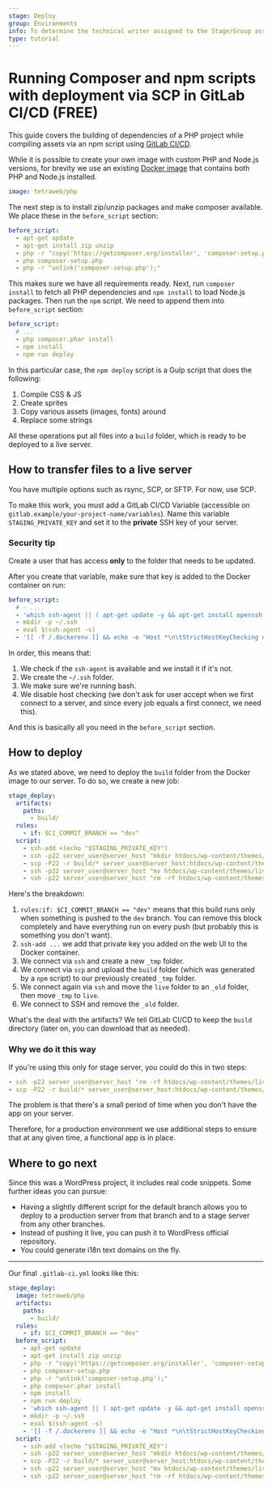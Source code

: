 ```yaml
---
stage: Deploy
group: Environments
info: To determine the technical writer assigned to the Stage/Group associated with this page, see https://about.gitlab.com/handbook/product/ux/technical-writing/#assignments
type: tutorial
---
```


# Running Composer and npm scripts with deployment via SCP in GitLab CI/CD **(FREE)**

This guide covers the building of dependencies of a PHP project while compiling assets via an npm script using [GitLab CI/CD](../../index.md).

While it is possible to create your own image with custom PHP and Node.js versions, for brevity we use an existing [Docker image](https://hub.docker.com/r/tetraweb/php/) that contains both PHP and Node.js installed.

```yaml
image: tetraweb/php
```

The next step is to install zip/unzip packages and make composer available. We place these in the `before_script` section:

```yaml
before_script:
  - apt-get update
  - apt-get install zip unzip
  - php -r "copy('https://getcomposer.org/installer', 'composer-setup.php');"
  - php composer-setup.php
  - php -r "unlink('composer-setup.php');"
```

This makes sure we have all requirements ready. Next, run `composer install` to fetch all PHP dependencies and `npm install` to load Node.js packages. Then run the `npm` script. We need to append them into `before_script` section:

```yaml
before_script:
  # ...
  - php composer.phar install
  - npm install
  - npm run deploy
```

In this particular case, the `npm deploy` script is a Gulp script that does the following:

1. Compile CSS & JS
1. Create sprites
1. Copy various assets (images, fonts) around
1. Replace some strings

All these operations put all files into a `build` folder, which is ready to be deployed to a live server.

## How to transfer files to a live server

You have multiple options such as rsync, SCP, or SFTP. For now, use SCP.

To make this work, you must add a GitLab CI/CD Variable (accessible on `gitlab.example/your-project-name/variables`). Name this variable `STAGING_PRIVATE_KEY` and set it to the **private** SSH key of your server.

### Security tip

Create a user that has access **only** to the folder that needs to be updated.

After you create that variable, make sure that key is added to the Docker container on run:

```yaml
before_script:
  # - ....
  - 'which ssh-agent || ( apt-get update -y && apt-get install openssh-client -y )'
  - mkdir -p ~/.ssh
  - eval $(ssh-agent -s)
  - '[[ -f /.dockerenv ]] && echo -e "Host *\n\tStrictHostKeyChecking no\n\n" > ~/.ssh/config'
```

In order, this means that:

1. We check if the `ssh-agent` is available and we install it if it's not.
1. We create the `~/.ssh` folder.
1. We make sure we're running bash.
1. We disable host checking (we don't ask for user accept when we first connect to a server, and since every job equals a first connect, we need this).

And this is basically all you need in the `before_script` section.

## How to deploy

As we stated above, we need to deploy the `build` folder from the Docker image to our server. To do so, we create a new job:

```yaml
stage_deploy:
  artifacts:
    paths:
      - build/
  rules:
    - if: $CI_COMMIT_BRANCH == "dev"
  script:
    - ssh-add <(echo "$STAGING_PRIVATE_KEY")
    - ssh -p22 server_user@server_host "mkdir htdocs/wp-content/themes/_tmp"
    - scp -P22 -r build/* server_user@server_host:htdocs/wp-content/themes/_tmp
    - ssh -p22 server_user@server_host "mv htdocs/wp-content/themes/live htdocs/wp-content/themes/_old && mv htdocs/wp-content/themes/_tmp htdocs/wp-content/themes/live"
    - ssh -p22 server_user@server_host "rm -rf htdocs/wp-content/themes/_old"
```

Here's the breakdown:

1. `rules:if: $CI_COMMIT_BRANCH == "dev"` means that this build runs only when something is pushed to the `dev` branch. You can remove this block completely and have everything run on every push (but probably this is something you don't want).
1. `ssh-add ...` we add that private key you added on the web UI to the Docker container.
1. We connect via `ssh` and create a new `_tmp` folder.
1. We connect via `scp` and upload the `build` folder (which was generated by a `npm` script) to our previously created `_tmp` folder.
1. We connect again via `ssh` and move the `live` folder to an `_old` folder, then move `_tmp` to `live`.
1. We connect to SSH and remove the `_old` folder.

What's the deal with the artifacts? We tell GitLab CI/CD to keep the `build` directory (later on, you can download that as needed).

### Why we do it this way

If you're using this only for stage server, you could do this in two steps:

```yaml
- ssh -p22 server_user@server_host "rm -rf htdocs/wp-content/themes/live/*"
- scp -P22 -r build/* server_user@server_host:htdocs/wp-content/themes/live
```

The problem is that there's a small period of time when you don't have the app on your server.

Therefore, for a production environment we use additional steps to ensure that at any given time, a functional app is in place.

## Where to go next

Since this was a WordPress project, it includes real code snippets. Some further ideas you can pursue:

- Having a slightly different script for the default branch allows you to deploy to a production server from that branch and to a stage server from any other branches.
- Instead of pushing it live, you can push it to WordPress official repository.
- You could generate i18n text domains on the fly.

---

Our final `.gitlab-ci.yml` looks like this:

```yaml
stage_deploy:
  image: tetraweb/php
  artifacts:
    paths:
      - build/
  rules:
    - if: $CI_COMMIT_BRANCH == "dev"
  before_script:
    - apt-get update
    - apt-get install zip unzip
    - php -r "copy('https://getcomposer.org/installer', 'composer-setup.php');"
    - php composer-setup.php
    - php -r "unlink('composer-setup.php');"
    - php composer.phar install
    - npm install
    - npm run deploy
    - 'which ssh-agent || ( apt-get update -y && apt-get install openssh-client -y )'
    - mkdir -p ~/.ssh
    - eval $(ssh-agent -s)
    - '[[ -f /.dockerenv ]] && echo -e "Host *\n\tStrictHostKeyChecking no\n\n" > ~/.ssh/config'
  script:
    - ssh-add <(echo "$STAGING_PRIVATE_KEY")
    - ssh -p22 server_user@server_host "mkdir htdocs/wp-content/themes/_tmp"
    - scp -P22 -r build/* server_user@server_host:htdocs/wp-content/themes/_tmp
    - ssh -p22 server_user@server_host "mv htdocs/wp-content/themes/live htdocs/wp-content/themes/_old && mv htdocs/wp-content/themes/_tmp htdocs/wp-content/themes/live"
    - ssh -p22 server_user@server_host "rm -rf htdocs/wp-content/themes/_old"
```
